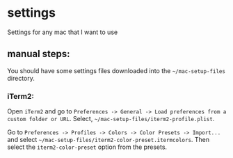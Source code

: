 # settings
Settings for any mac that I want to use

## manual steps:
You should have some settings files downloaded into the `~/mac-setup-files` directory.

### iTerm2:
Open `iTerm2` and go to `Preferences -> General -> Load preferences from a custom folder or URL`. Select, `~/mac-setup-files/iterm2-profile.plist`.

Go to `Preferences -> Profiles -> Colors -> Color Presets -> Import...` and select `~/mac-setup-files/iterm2-color-preset.itermcolors`. Then select the `iterm2-color-preset` option from the presets.

